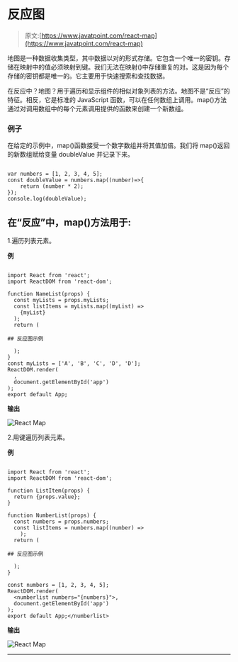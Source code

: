 # 反应图

> 原文:[https://www.javatpoint.com/react-map](https://www.javatpoint.com/react-map)

地图是一种数据收集类型，其中数据以对的形式存储。它包含一个唯一的密钥。存储在映射中的值必须映射到键。我们无法在映射()中存储重复的对。这是因为每个存储的密钥都是唯一的。它主要用于快速搜索和查找数据。

在反应中？地图？用于遍历和显示组件的相似对象列表的方法。地图不是“反应”的特征。相反，它是标准的 JavaScript 函数，可以在任何数组上调用。map()方法通过对调用数组中的每个元素调用提供的函数来创建一个新数组。

### 例子

在给定的示例中，map()函数接受一个数字数组并将其值加倍。我们将 map()返回的新数组赋给变量 doubleValue 并记录下来。

```

var numbers = [1, 2, 3, 4, 5]; 
const doubleValue = numbers.map((number)=>{ 
	return (number * 2); 
}); 
console.log(doubleValue); 

```

## 在“反应”中，map()方法用于:

1.遍历列表元素。

**例**

```

import React from 'react'; 
import ReactDOM from 'react-dom'; 

function NameList(props) {
  const myLists = props.myLists;
  const listItems = myLists.map((myList) =>
    {myList}
  );
  return (

## 反应图示例

  );
}
const myLists = ['A', 'B', 'C', 'D', 'D']; 
ReactDOM.render(
  ,
  document.getElementById('app')
);
export default App; 
```

**输出**

![React Map](../Images/b85be09ba5a2a2b40c4c043e89bb5713.png)

2.用键遍历列表元素。

**例**

```

import React from 'react'; 
import ReactDOM from 'react-dom'; 

function ListItem(props) {
  return {props.value};
}

function NumberList(props) {
  const numbers = props.numbers;
  const listItems = numbers.map((number) =>
    );
  return (

## 反应图示例

  );
}

const numbers = [1, 2, 3, 4, 5];
ReactDOM.render(
  <numberlist numbers="{numbers}">,
  document.getElementById('app')
);
export default App;</numberlist> 
```

**输出**

![React Map](../Images/085acb1c636552820d3feebbdc9e9c89.png)

* * *